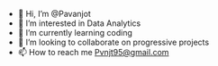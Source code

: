 - 👋 Hi, I’m @Pavanjot
- 👀 I’m interested in Data Analytics
- 🌱 I’m currently learning coding
- 💞️ I’m looking to collaborate on progressive projects
- 📫 How to reach me Pvnjt95@gmail.com

<!---
Pavanjot/Pavanjot is a ✨ special ✨ repository because its `README.md` (this file) appears on your GitHub profile.
You can click the Preview link to take a look at your changes.
--->
